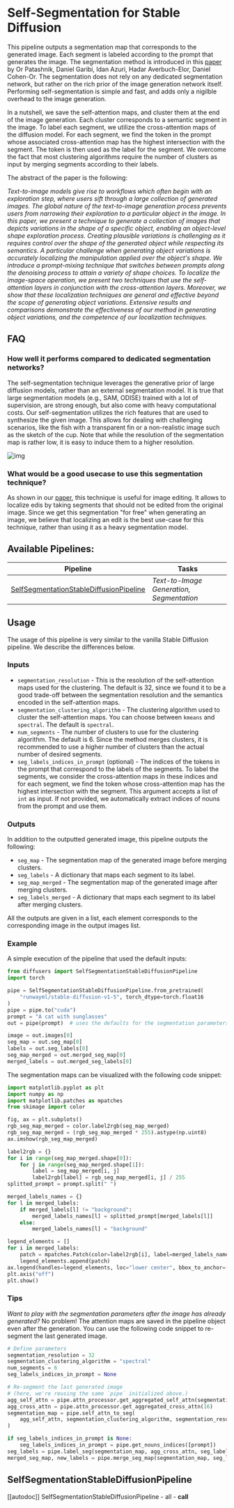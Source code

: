 <!--Copyright 2023 The HuggingFace Team. All rights reserved.

Licensed under the Apache License, Version 2.0 (the "License"); you may not use this file except in compliance with
the License. You may obtain a copy of the License at

http://www.apache.org/licenses/LICENSE-2.0

Unless required by applicable law or agreed to in writing, software distributed under the License is distributed on
an "AS IS" BASIS, WITHOUT WARRANTIES OR CONDITIONS OF ANY KIND, either express or implied. See the License for the
specific language governing permissions and limitations under the License.
-->


# Self-Segmentation for Stable Diffusion

This pipeline outputs a segmentation map that corresponds to the generated image. Each segment is labeled according to
the prompt that generates the image. The segmentation method is introduced in this [paper](https://arxiv.org/abs/2303.11306) by
Or Patashnik, Daniel Garibi, Idan Azuri, Hadar Averbuch-Elor, Daniel Cohen-Or. The segmentation does not rely on any dedicated segmentation network, but rather on the rich prior of the image
generation network itself. Performing self-segmentation is simple and fast, and adds only a nigilble overhead to the
image generation.

In a nutshell, we save the self-attention maps, and cluster them at the end of the image generation. Each cluster
corresponds to a semantic segment in the image. To label each segment, we utilize the cross-attention maps of the
diffusion model. For each segment, we find the token in the prompt whose associated cross-attention map has the highest
intersection with the segment. The token is then used as the label for the segment.
We overcome the fact that most clustering algorithms require the number of clusters as input by merging segments
according to their labels.

The abstract of the paper is the following:

*Text-to-image models give rise to workflows which often begin with an exploration step, where users sift through a large collection of generated images. The global nature of the text-to-image generation process prevents users from narrowing their exploration to a particular object in the image. In this paper, we present a technique to generate a collection of images that depicts variations in the shape of a specific object, enabling an object-level shape exploration process. Creating plausible variations is challenging as it requires control over the shape of the generated object while respecting its semantics. A particular challenge when generating object variations is accurately localizing the manipulation applied over the object's shape. We introduce a prompt-mixing technique that switches between prompts along the denoising process to attain a variety of shape choices. To localize the image-space operation, we present two techniques that use the self-attention layers in conjunction with the cross-attention layers. Moreover, we show that these localization techniques are general and effective beyond the scope of generating object variations. Extensive results and comparisons demonstrate the effectiveness of our method in generating object variations, and the competence of our localization techniques.*

## FAQ

### How well it performs compared to dedicated segmentation networks?

The self-segmentation technique leverages the generative prior of large diffusion models,
rather than an external segmentation model. It is true that large segmentation models (e.g., SAM, ODISE) trained with a
lot of supervision, are strong enough, but also come with heavy computational costs. Our self-segmentation utilizes the
rich features that are used to synthesize the given image. This allows for dealing with challenging scenarios, like the
fish with a transparent fin or a non-realistic image such as the sketch of the cup.
Note that while the resolution of the segmentation map is rather low, it is easy to induce them to a higher resolution.

![img](https://huggingface.co/datasets/huggingface/documentation-images/resolve/main/diffusers/self_seg_comparison.png)

### What would be a good usecase to use this segmentation technique?

As shown in our [paper](https://huggingface.co/papers/2303.11306), this technique is useful for image editing. It allows to
localize edis by taking segments that should not be edited from the original image. Since we get this segmentation
"for free" when generating an image, we believe that localizing an edit is the best use-case for this technique, rather
than using it as a heavy segmentation model.

## Available Pipelines:

| Pipeline | Tasks 
|---|---
| [SelfSegmentationStableDiffusionPipeline](https://github.com/huggingface/diffusers/blob/main/src/diffusers/pipelines/self_segmentation_stable_diffusion_pipeline.py) | *Text-to-Image Generation, Segmentation* | - |


## Usage

The usage of this pipeline is very similar to the vanilla Stable Diffusion pipeline. We describe the differences below.

### Inputs

- `segmentation_resolution` - This is the resolution of the self-attention maps used for the clustering. The default is
32, since we found it to be a good trade-off between the segmentation resolution and the semantics encoded in the
self-attention maps.
- `segmentation_clustering_algorithm` - The clustering algorithm used to cluster the self-attention maps. You can choose
between `kmeans` and `spectral`. The default is `spectral`.
- `num_segments` - The number of clusters to use for the clustering algorithm. The default is 6. Since the method merges
clusters, it is recommended to use a higher number of clusters than the actual number of desired segments.
- `seg_labels_indices_in_prompt` (optional) - The indices of the tokens in the prompt that correspond to the labels of the segments.
To label the segments, we consider the cross-attention maps in these indices and for each segment, we find the token
whose cross-attention map has the highest intersection with the segment. This argument accepts a list of `int` as input.
If not provided, we automatically extract indices of nouns from the prompt and use them.

### Outputs

In addition to the outputted generated image, this pipeline outputs the following:
- `seg_map` - The segmentation map of the generated image before merging clusters.
- `seg_labels` - A dictionary that maps each segment to its label.
- `seg_map_merged` - The segmentation map of the generated image after merging clusters.
- `seg_labels_merged` - A dictionary that maps each segment to its label after merging clusters.

All the outputs are given in a list, each element corresponds to the corresponding image in the output images list.

### Example

A simple execution of the pipeline that used the default inputs:

```python
from diffusers import SelfSegmentationStableDiffusionPipeline
import torch

pipe = SelfSegmentationStableDiffusionPipeline.from_pretrained(
    "runwayml/stable-diffusion-v1-5", torch_dtype=torch.float16
)
pipe = pipe.to("cuda")
prompt = "A cat with sunglasses"
out = pipe(prompt)  # uses the defaults for the segmentation parameters

image = out.images[0]
seg_map = out.seg_map[0]
labels = out.seg_labels[0]
seg_map_merged = out.merged_seg_map[0]
merged_labels = out.merged_seg_labels[0]
```

The segmentation maps can be visualized with the following code snippet:

```python
import matplotlib.pyplot as plt
import numpy as np
import matplotlib.patches as mpatches
from skimage import color

fig, ax = plt.subplots()
rgb_seg_map_merged = color.label2rgb(seg_map_merged)
rgb_seg_map_merged = (rgb_seg_map_merged * 255).astype(np.uint8)
ax.imshow(rgb_seg_map_merged)

label2rgb = {}
for i in range(seg_map_merged.shape[0]):
    for j in range(seg_map_merged.shape[1]):
        label = seg_map_merged[i, j]
        label2rgb[label] = rgb_seg_map_merged[i, j] / 255
splitted_prompt = prompt.split(" ")

merged_labels_names = {}
for l in merged_labels:
    if merged_labels[l] != "background":
        merged_labels_names[l] = splitted_prompt[merged_labels[l]]
    else:
        merged_labels_names[l] = "background"

legend_elements = []
for i in merged_labels:
    patch = mpatches.Patch(color=label2rgb[i], label=merged_labels_names[i])
    legend_elements.append(patch)
ax.legend(handles=legend_elements, loc="lower center", bbox_to_anchor=(0.5, -0.16), ncol=3)
plt.axis("off")
plt.show()
```

### Tips

*Want to play with the segmentation parameters after the image has already generated?* No problem! The attention maps
are saved in the pipeline object even after the generation. You can use the following code snippet to re-segment the
last generated image.

```python
# Define parameters
segmentation_resolution = 32
segmentation_clustering_algorithm = "spectral"
num_segments = 6
seg_labels_indices_in_prompt = None

# Re-segment the last generated image
# (here, we're reusing the same `pipe` initialized above.)
agg_self_attn = pipe.attn_processor.get_aggregated_self_attn(segmentation_resolution)
agg_cross_attn = pipe.attn_processor.get_aggregated_cross_attn(16)
segmentation_map = pipe.self_attn_to_seg(
    agg_self_attn, segmentation_clustering_algorithm, segmentation_resolution, num_segments
)

if seg_labels_indices_in_prompt is None:
    seg_labels_indices_in_prompt = pipe.get_nouns_indices([prompt])
seg_labels = pipe.label_seg(segmentation_map, agg_cross_attn, seg_labels_indices_in_prompt)
merged_seg_map, new_labels = pipe.merge_seg_map(segmentation_map, seg_labels)
```

## SelfSegmentationStableDiffusionPipeline
[[autodoc]] SelfSegmentationStableDiffusionPipeline
    - all
    - __call__